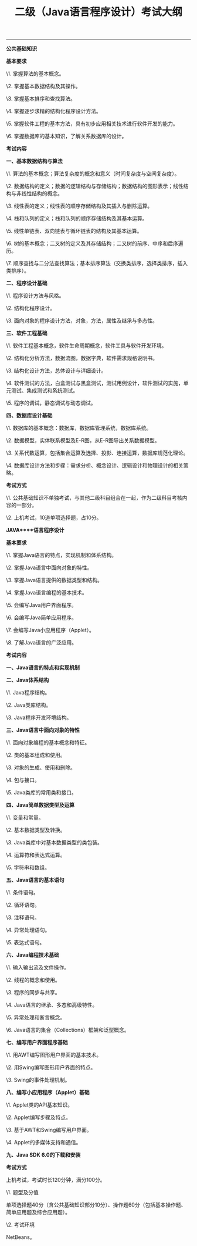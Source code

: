 ﻿---
title: 二级（Java语言程序设计）考试大纲
categories: java

---
---
<!--more-->
**公共基础知识**

**基本要求** 

\1. 掌握算法的基本概念。

\2. 掌握基本数据结构及其操作。

\3. 掌握基本排序和查找算法。

\4. 掌握逐步求精的结构化程序设计方法。

\5. 掌握软件工程的基本方法，具有初步应用相关技术进行软件开发的能力。

\6. 掌握数据库的基本知识，了解关系数据库的设计。 

 

**考试内容**

**一、基本数据结构与算法**

\1. 算法的基本概念；算法复杂度的概念和意义（时间复杂度与空间复杂度）。

\2. 数据结构的定义；数据的逻辑结构与存储结构；数据结构的图形表示；线性结构与非线性结构的概念。

\3. 线性表的定义；线性表的顺序存储结构及其插入与删除运算。

\4. 栈和队列的定义；栈和队列的顺序存储结构及其基本运算。

\5. 线性单链表、双向链表与循环链表的结构及其基本运算。

\6. 树的基本概念；二叉树的定义及其存储结构；二叉树的前序、中序和后序遍历。

\7. 顺序查找与二分法查找算法；基本排序算法（交换类排序，选择类排序，插入类排序）。

**二、程序设计基础**

\1. 程序设计方法与风格。

\2. 结构化程序设计。

\3. 面向对象的程序设计方法，对象，方法，属性及继承与多态性。

**三、软件工程基础**

\1. 软件工程基本概念，软件生命周期概念，软件工具与软件开发环境。

\2. 结构化分析方法，数据流图，数据字典，软件需求规格说明书。

\3. 结构化设计方法，总体设计与详细设计。

\4. 软件测试的方法，白盒测试与黑盒测试，测试用例设计，软件测试的实施，单元测试、集成测试和系统测试。

\5. 程序的调试，静态调试与动态调试。

**四、数据库设计基础**

\1. 数据库的基本概念：数据库，数据库管理系统，数据库系统。

\2. 数据模型，实体联系模型及E-R图，从E-R图导出关系数据模型。

\3. 关系代数运算，包括集合运算及选择、投影、连接运算，数据库规范化理论。

\4. 数据库设计方法和步骤：需求分析、概念设计、逻辑设计和物理设计的相关策略。

 

**考试方式**

\1. 公共基础知识不单独考试，与其他二级科目组合在一起，作为二级科目考核内容的一部分。

\2. 上机考试，10道单项选择题，占10分。

 

 

**JAVA****语言程序设计**

**基本要求**

\1.  掌握Java语言的特点，实现机制和体系结构。

\2.  掌握Java语言中面向对象的特性。

\3.  掌握Java语言提供的数据类型和结构。

\4.  掌握Java语言编程的基本技术。

\5.  会编写Java用户界面程序。

\6.  会编写Java简单应用程序。

\7.  会编写Java小应用程序（Applet）。

\8.  了解Java语言的广泛应用。

**考试内容**

**一、Java语言的特点和实现机制**

**二、Java体系结构**

\1.  Java程序结构。

\2.  Java类库结构。

\3.  Java程序开发环境结构。

**三、Java语言中面向对象的特性**

\1.  面向对象编程的基本概念和特征。

\2.  类的基本组成和使用。

\3.  对象的生成、使用和删除。

\4.  包与接口。

\5.  Java类库的常用类和接口。

**四、Java简单数据类型及运算**

\1.  变量和常量。

\2.  基本数据类型及转换。

\3.  Java类库中对基本数据类型的类包装。

\4.  运算符和表达式运算。

\5.  字符串和数组。

**五、Java语言的基本语句**

\1.  条件语句。

\2.  循环语句。

\3.  注释语句。

\4.  异常处理语句。

\5.  表达式语句。

**六、Java编程技术基础**

\1.  输入输出流及文件操作。

\2.  线程的概念和使用。

\3.  程序的同步与共享。

\4.  Java语言的继承、多态和高级特性。

\5.  异常处理和断言概念。

\6.  Java语言的集合（Collections）框架和泛型概念。

**七、编写用户界面程序基础**

\1.  用AWT编写图形用户界面的基本技术。

\2.  用Swing编写图形用户界面的特点。

\3.  Swing的事件处理机制。

**八、编写小应用程序（Applet）基础**

\1.  Applet类的API基本知识。

\2.  Applet编写步骤及特点。

\3.  基于AWT和Swing编写用户界面。

\4.  Applet的多媒体支持和通信。

**九、Java SDK 6.0的下载和安装**

**考试方式**

上机考试，考试时长120分钟，满分100分。

\1.  题型及分值

单项选择题40分（含公共基础知识部分10分）、操作题60分（包括基本操作题、简单应用题及综合应用题）。

\2. 考试环境

NetBeans。